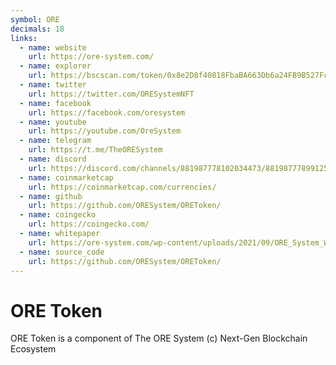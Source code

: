 ```yaml
---
symbol: ORE
decimals: 18
links:
  - name: website
    url: https://ore-system.com/
  - name: explorer
    url: https://bscscan.com/token/0x8e2D8f40818FbaBA663Db6a24FB9B527Fc7100BE
  - name: twitter
    url: https://twitter.com/ORESystemNFT
  - name: facebook
    url: https://facebook.com/oresystem
  - name: youtube
    url: https://youtube.com/OreSystem
  - name: telegram
    url: https://t.me/TheORESystem
  - name: discord
    url: https://discord.com/channels/881987778102034473/881987778991255625
  - name: coinmarketcap
    url: https://coinmarketcap.com/currencies/
  - name: github
    url: https://github.com/ORESystem/OREToken/
  - name: coingecko
    url: https://coingecko.com/
  - name: whitepaper
    url: https://ore-system.com/wp-content/uploads/2021/09/ORE_System_White_Paper-v1.0.4.pdf
  - name: source_code
    url: https://github.com/ORESystem/OREToken/
---
```


# ORE Token

ORE Token is a component of The ORE System (c) Next-Gen Blockchain Ecosystem
